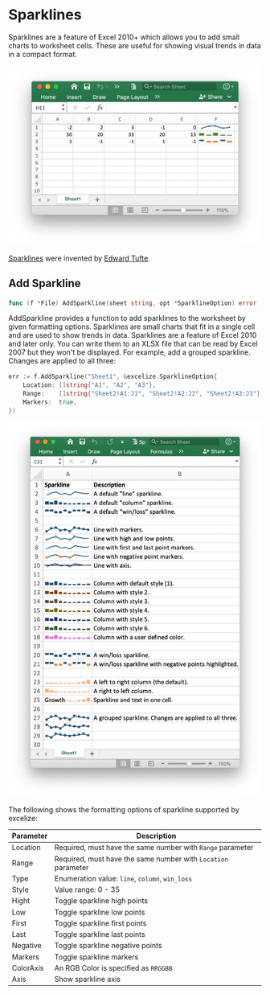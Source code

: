 # Sparklines

Sparklines are a feature of Excel 2010+ which allows you to add small charts to worksheet cells. These are useful for showing visual trends in data in a compact format.

<p align="center"><img width="612" src="./images/sparkline_01.png" alt="create sparkline with excelize using Go"></p>

[Sparklines](https://en.wikipedia.org/wiki/Sparklines) were invented by [Edward Tufte](https://en.wikipedia.org/wiki/Edward_Tufte).

## Add Sparkline

```go
func (f *File) AddSparkline(sheet string, opt *SparklineOption) error
```

AddSparkline provides a function to add sparklines to the worksheet by given formatting options. Sparklines are small charts that fit in a single cell and are used to show trends in data. Sparklines are a feature of Excel 2010 and later only. You can write them to an XLSX file that can be read by Excel 2007 but they won't be displayed. For example, add a grouped sparkline. Changes are applied to all three:

```go
err := f.AddSparkline("Sheet1", &excelize.SparklineOption{
    Location: []string{"A1", "A2", "A3"},
    Range:    []string{"Sheet2!A1:J1", "Sheet2!A2:J2", "Sheet2!A3:J3"},
    Markers:  true,
})
```

<p align="center"><img width="651" src="./images/sparkline_02.png" alt="create sparkline with excelize using Go"></p>

The following shows the formatting options of sparkline supported by excelize:

Parameter | Description
---|---
Location  | Required, must have the same number with `Range` parameter
Range     | Required, must have the same number with `Location` parameter
Type      | Enumeration value: `line`, `column`, `win_loss`
Style     | Value range: 0 - 35
Hight     | Toggle sparkline high points
Low       | Toggle sparkline low points
First     | Toggle sparkline first points
Last      | Toggle sparkline last points
Negative  | Toggle sparkline negative points
Markers   | Toggle sparkline markers
ColorAxis | An RGB Color is specified as `RRGGBB`
Axis      | Show sparkline axis
